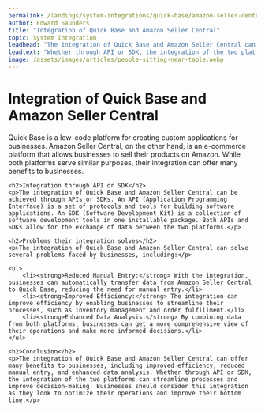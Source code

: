```yaml
---
permalink: /landings/system-integrations/quick-base/amazon-seller-central
author: Edward Saunders
title: "Integration of Quick Base and Amazon Seller Central"
topic: System Integration
leadhead: "The integration of Quick Base and Amazon Seller Central can offer many benefits to businesses, including improved efficiency, reduced manual entry, and enhanced data analysis"
leadtext: "Whether through API or SDK, the integration of the two platforms can streamline processes and improve decision-making. Businesses should consider this integration as they look to optimize their operations and improve their bottom line."
image: /assets/images/articles/people-sitting-near-table.webp
---
```

<div class="arttext">	<h1>Integration of Quick Base and Amazon Seller Central</h1>
	<p>Quick Base is a low-code platform for creating custom applications for businesses. Amazon Seller Central, on the other hand, is an e-commerce platform that allows businesses to sell their products on Amazon.  While both platforms serve similar purposes, their integration can offer many benefits to businesses.</p>

	<h2>Integration through API or SDK</h2>
	<p>The integration of Quick Base and Amazon Seller Central can be achieved through APIs or SDKs. An API (Application Programming Interface) is a set of protocols and tools for building software applications. An SDK (Software Development Kit) is a collection of software development tools in one installable package. Both APIs and SDKs allow for the exchange of data between the two platforms.</p>

	<h2>Problems their integration solves</h2>
	<p>The integration of Quick Base and Amazon Seller Central can solve several problems faced by businesses, including:</p>

	<ul>
		<li><strong>Reduced Manual Entry:</strong> With the integration, businesses can automatically transfer data from Amazon Seller Central to Quick Base, reducing the need for manual entry.</li>
		<li><strong>Improved Efficiency:</strong> The integration can improve efficiency by enabling businesses to streamline their processes, such as inventory management and order fulfillment.</li>
		<li><strong>Enhanced Data Analysis:</strong> By combining data from both platforms, businesses can get a more comprehensive view of their operations and make more informed decisions.</li>
	</ul>

	<h2>Conclusion</h2>
	<p>The integration of Quick Base and Amazon Seller Central can offer many benefits to businesses, including improved efficiency, reduced manual entry, and enhanced data analysis. Whether through API or SDK, the integration of the two platforms can streamline processes and improve decision-making. Businesses should consider this integration as they look to optimize their operations and improve their bottom line.</p>
</div>